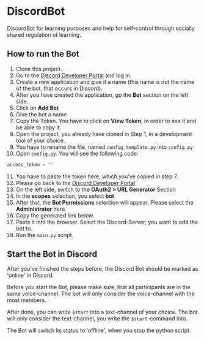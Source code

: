 # DiscordBot
DiscordBot for learning purposes and help for self-control through socially shared regulation of learning. 

## How to run the Bot
1. Clone this project.
2. Go to the [Discord Developer Portal](https://discord.com/developers) and log in.
3. Create a new application and give it a name (this name is *not* the name of the bot, that occurs in Discord).
4. After you have created the application, go the **Bot** section on the left side.
5. Click on **Add Bot**
6. Give the bot a name
7. Copy the Token. You have to click on **View Token**, in order to see it and be able to copy it.
8. Open the project, you already have cloned in Step 1, in a development tool of your choice.
9. You have to rename the file, named `config_template.py` into `config.py`
10. Open `config.py`. You will see the following code:
```python
access_token = ""
```
11. You have to paste the token here, which you've copied in step 7.
12. Please go back to the [Discord Developer Portal](https://discord.com/developers)
13. On the left side, switch to the **OAuth2 > URL Generator** Section
14. In the **scopes** selection, you select **bot**
15. After that, the **Bot Permissions** selection will appear. Please select the **Administrator** here.
16. Copy the generated link below.
17. Paste it into the browser. Select the Discord-Server, you want to add the bot to.
18. Run the `main.py` script.

## Start the Bot in Discord
After you've finished the steps before, the Discord Bot should be marked as 'online' in Discord.

Before you start the Bot, please make sure, that all participants are in the same voice-channel. The bot will only consider the voice-channel with the most members. 

After done, you can write `$start` into a text-channel of your choice. The bot will only consider the text-channel, you write the `$start`-command into.

The Bot will switch its status to 'offline', when you stop the python script.
